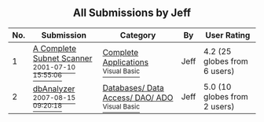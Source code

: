 ﻿<div align="center">

## All Submissions by Jeff

</div>

No.  | Submission | Category | By   | User Rating
---- | ---------- | -------- | ---- | -----------
1 | [A Complete Subnet Scanner<br /><sup>2001-07-10 15:55:06</sup>](https://github.com/Planet-Source-Code/jeff-a-complete-subnet-scanner__1-24881) | [Complete Applications<br /><sup>Visual Basic</sup>](../ByCategory/complete-applications__1-27.md) | Jeff | 4.2 (25 globes from 6 users)
2 | [dbAnalyzer<br /><sup>2007-08-15 09:20:18</sup>](https://github.com/Planet-Source-Code/jeff-dbanalyzer__1-69212) | [Databases/ Data Access/ DAO/ ADO<br /><sup>Visual Basic</sup>](../ByCategory/databases-data-access-dao-ado__1-6.md) | Jeff | 5.0 (10 globes from 2 users)
